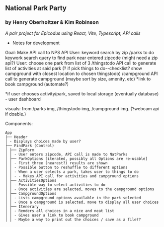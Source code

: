 ## National Park Party

### by Henry Oberholtzer & Kim Robinson

_A pair project for Epicodus using React, Vite, Typescript, API calls_

* Notes for development

Goal:
Make API call to NPS API
User: keyword search by zip
/parks to do keywork search query to find park near entered zipcode (might need a zip api?)
User: choose one park from list of 3
/thingstodo API call to generate list of activities at said park
(? if pick things to do--checklist? show campground with closest location to chosen thingstodo)
/campground API call to generate campground (maybe sort by size, amenity, etc)
*link to book campground (automate?)

*if user chooses activity/park, saved to local storage (eventually database) - user dashboard

visuals: from /parks img, /thingstodo img, /campground img.  (?webcam api if doable.)


Components:

```
App
├── Header
│ - Displays choices made by user?
├── FindPark (Control)
│ ├── ZipForm 
│ │ - User enters zipcode, API call is made to NatParks
│ ├── ParkOptions [iterated, possibly all Options are re-usable]
│ │ - First three (nearest?) results are shown
│ │ - Possible button to reshuffle to different options
│ │ - When a user selects a park, takes user to things to do
│ │ - - Makes API call for activities and campground options
│ ├── ActivitiesOptions
│ │ - Possible way to select activities to do
│ │ - Once activities are selected, moves to the campground options
│ ├── CampgroundOptions
│ │ - Lists campground options available in the park selected
│ │ - Once a campground is selected, move to display all user choices
│ ├── Itenerary
│ │ - Renders all choices in a nice and neat list
│ │ - Gives user a link to book campground
│ │ - Maybe a way to print out the choices / save as a file??
```

